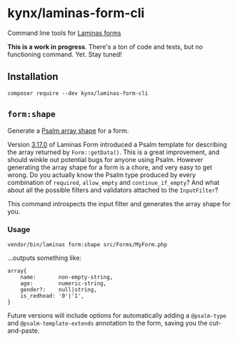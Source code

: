 # kynx/laminas-form-cli

Command line tools for [Laminas forms]

**This is a work in progress**. There's a ton of code and tests, but no functioning command. Yet. Stay tuned!

## Installation

```commandline
composer require --dev kynx/laminas-form-cli
```

## `form:shape`

Generate a [Psalm array shape] for a form.

Version [3.17.0] of Laminas Form introduced a Psalm template for describing the array returned by `Form::getData()`. 
This is a great improvement, and should winkle out potential bugs for anyone using Psalm. However generating the array 
shape for a form is a chore, and very easy to get wrong. Do you actually know the Psalm type produced by every 
combination of `required`, `allow_empty` and `continue_if_empty`? And what about all the possible filters and 
validators attached to the `InputFilter`?

This command introspects the input filter and generates the array shape for you.

### Usage

```commandline
vendor/bin/laminas form:shape src/Forms/MyForm.php
```

...outputs something like:

```
array{
    name:       non-empty-string,
    age:        numeric-string,
    gender?:    null|string,
    is_redhead: '0'|'1',
}
```

Future versions will include options for automatically adding a `@psalm-type` and `@psalm-template-extends` annotation
to the form, saving you the cut-and-paste. 

[Laminas forms]: https://docs.laminas.dev/laminas-form/
[Psalm array shape]: https://psalm.dev/docs/annotating_code/type_syntax/array_types/#array-shapes
[3.17.0]: https://github.com/laminas/laminas-form/releases/tag/3.17.0